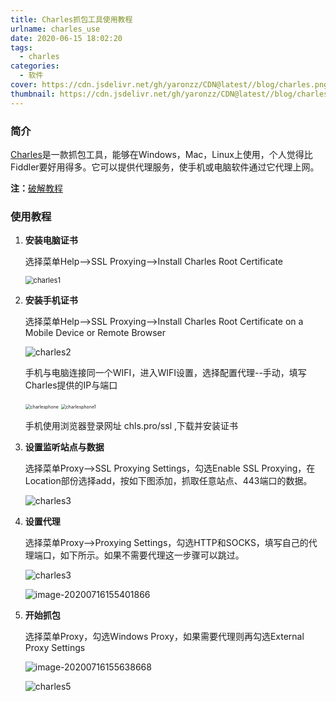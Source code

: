 ```yaml
---
title: Charles抓包工具使用教程
urlname: charles_use
date: 2020-06-15 18:02:20
tags: 
  - charles
categories: 
  - 软件
cover: https://cdn.jsdelivr.net/gh/yaronzz/CDN@latest//blog/charles.png
thumbnail: https://cdn.jsdelivr.net/gh/yaronzz/CDN@latest//blog/charles.png
---
```


### 简介

[Charles](https://www.charlesproxy.com/)是一款抓包工具，能够在Windows，Mac，Linux上使用，个人觉得比Fiddler要好用得多。它可以提供代理服务，使手机或电脑软件通过它代理上网。

**注：**[破解教程](https://www.zzzmode.com/mytools/charles/)

<!-- more -->

### 使用教程

1. **安装电脑证书**

    选择菜单Help-->SSL Proxying-->Install Charles Root Certificate

    <img src="https://cdn.jsdelivr.net/gh/yaronzz/CDN@latest//blog/charles1.png" alt="charles1" style="zoom: 80%;" />

2. **安装手机证书**

    选择菜单Help-->SSL Proxying-->Install Charles Root Certificate on a Mobile Device or Remote Browser

    ![charles2](https://cdn.jsdelivr.net/gh/yaronzz/CDN@latest/blog/charles2.png)

    手机与电脑连接同一个WIFI，进入WIFI设置，选择配置代理--手动，填写Charles提供的IP与端口

    <img src="https://cdn.jsdelivr.net/gh/yaronzz/CDN@latest/blog/charlesphone.jpg" alt="charlesphone" style="zoom: 50%;" />
    <img src="https://cdn.jsdelivr.net/gh/yaronzz/CDN@latest/blog/charlesphone1.jpg" alt="charlesphone1" style="zoom: 50%;" />

    手机使用浏览器登录网址 chls.pro/ssl ,下载并安装证书

3. **设置监听站点与数据**

    选择菜单Proxy-->SSL Proxying Settings，勾选Enable SSL Proxying，在Location部份选择add，按如下图添加，抓取任意站点、443端口的数据。

    ![charles3](https://cdn.jsdelivr.net/gh/yaronzz/CDN@latest/blog/charles3.png)

4. **设置代理**

    选择菜单Proxy-->Proxying Settings，勾选HTTP和SOCKS，填写自己的代理端口，如下所示。如果不需要代理这一步骤可以跳过。

    ![charles3](https://cdn.jsdelivr.net/gh/yaronzz/CDN@latest/blog/charles4.png)

    ![image-20200716155401866](https://i.loli.net/2020/07/16/WXKotBSPAglIOh5.png)

5. **开始抓包**

    选择菜单Proxy，勾选Windows Proxy，如果需要代理则再勾选External Proxy Settings

    ![image-20200716155638668](https://i.loli.net/2020/07/16/2KIwGsdkFVDeSxl.png)
    
    ![charles5](https://cdn.jsdelivr.net/gh/yaronzz/CDN@latest/blog/charles5.png)
